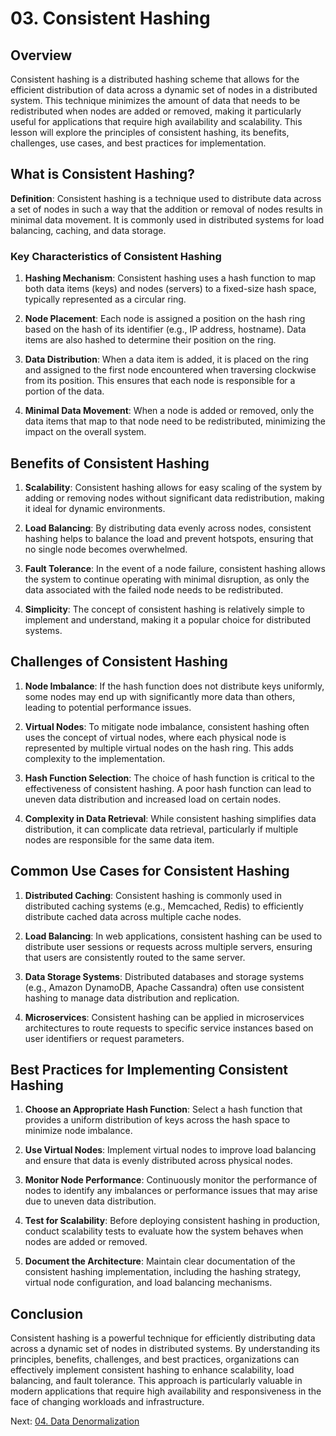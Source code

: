 # 03. Consistent Hashing

## Overview

Consistent hashing is a distributed hashing scheme that allows for the efficient distribution of data across a dynamic set of nodes in a distributed system. This technique minimizes the amount of data that needs to be redistributed when nodes are added or removed, making it particularly useful for applications that require high availability and scalability. This lesson will explore the principles of consistent hashing, its benefits, challenges, use cases, and best practices for implementation.

## What is Consistent Hashing?

**Definition**: Consistent hashing is a technique used to distribute data across a set of nodes in such a way that the addition or removal of nodes results in minimal data movement. It is commonly used in distributed systems for load balancing, caching, and data storage.

### Key Characteristics of Consistent Hashing

1. **Hashing Mechanism**: Consistent hashing uses a hash function to map both data items (keys) and nodes (servers) to a fixed-size hash space, typically represented as a circular ring.

2. **Node Placement**: Each node is assigned a position on the hash ring based on the hash of its identifier (e.g., IP address, hostname). Data items are also hashed to determine their position on the ring.

3. **Data Distribution**: When a data item is added, it is placed on the ring and assigned to the first node encountered when traversing clockwise from its position. This ensures that each node is responsible for a portion of the data.

4. **Minimal Data Movement**: When a node is added or removed, only the data items that map to that node need to be redistributed, minimizing the impact on the overall system.

## Benefits of Consistent Hashing

1. **Scalability**: Consistent hashing allows for easy scaling of the system by adding or removing nodes without significant data redistribution, making it ideal for dynamic environments.

2. **Load Balancing**: By distributing data evenly across nodes, consistent hashing helps to balance the load and prevent hotspots, ensuring that no single node becomes overwhelmed.

3. **Fault Tolerance**: In the event of a node failure, consistent hashing allows the system to continue operating with minimal disruption, as only the data associated with the failed node needs to be redistributed.

4. **Simplicity**: The concept of consistent hashing is relatively simple to implement and understand, making it a popular choice for distributed systems.

## Challenges of Consistent Hashing

1. **Node Imbalance**: If the hash function does not distribute keys uniformly, some nodes may end up with significantly more data than others, leading to potential performance issues.

2. **Virtual Nodes**: To mitigate node imbalance, consistent hashing often uses the concept of virtual nodes, where each physical node is represented by multiple virtual nodes on the hash ring. This adds complexity to the implementation.

3. **Hash Function Selection**: The choice of hash function is critical to the effectiveness of consistent hashing. A poor hash function can lead to uneven data distribution and increased load on certain nodes.

4. **Complexity in Data Retrieval**: While consistent hashing simplifies data distribution, it can complicate data retrieval, particularly if multiple nodes are responsible for the same data item.

## Common Use Cases for Consistent Hashing

1. **Distributed Caching**: Consistent hashing is commonly used in distributed caching systems (e.g., Memcached, Redis) to efficiently distribute cached data across multiple cache nodes.

2. **Load Balancing**: In web applications, consistent hashing can be used to distribute user sessions or requests across multiple servers, ensuring that users are consistently routed to the same server.

3. **Data Storage Systems**: Distributed databases and storage systems (e.g., Amazon DynamoDB, Apache Cassandra) often use consistent hashing to manage data distribution and replication.

4. **Microservices**: Consistent hashing can be applied in microservices architectures to route requests to specific service instances based on user identifiers or request parameters.

## Best Practices for Implementing Consistent Hashing

1. **Choose an Appropriate Hash Function**: Select a hash function that provides a uniform distribution of keys across the hash space to minimize node imbalance.

2. **Use Virtual Nodes**: Implement virtual nodes to improve load balancing and ensure that data is evenly distributed across physical nodes.

3. **Monitor Node Performance**: Continuously monitor the performance of nodes to identify any imbalances or performance issues that may arise due to uneven data distribution.

4. **Test for Scalability**: Before deploying consistent hashing in production, conduct scalability tests to evaluate how the system behaves when nodes are added or removed.

5. **Document the Architecture**: Maintain clear documentation of the consistent hashing implementation, including the hashing strategy, virtual node configuration, and load balancing mechanisms.

## Conclusion

Consistent hashing is a powerful technique for efficiently distributing data across a dynamic set of nodes in distributed systems. By understanding its principles, benefits, challenges, and best practices, organizations can effectively implement consistent hashing to enhance scalability, load balancing, and fault tolerance. This approach is particularly valuable in modern applications that require high availability and responsiveness in the face of changing workloads and infrastructure.

Next: [04. Data Denormalization](./04-data-denormalization.md)
